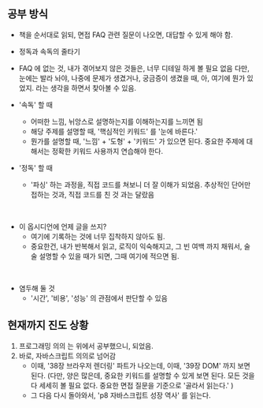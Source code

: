 
## 공부 방식 
- 책을 순서대로 읽되, 면접 FAQ 관련 질문이 나오면, 대답할 수 있게 해야 함. 
- 정독과 속독의 줄타기 
- FAQ 에 없는 것, 내가 겪어보지 않은 것들은, 너무 디테일 하게 볼 필요 없음 다만, 눈에는 발라 놔야, 나중에 문제가 생겼거나, 궁금증이 생겼을 때, 아, 여기에 뭔가 있었지. 라는 생각을 하면서 찾아볼 수 있음. 

- '속독' 할 때
	- 어떠한 느낌, 뉘앙스로 설명하는지를 이해하는지를 느끼면 됨 
	- 해당 주제를 설명할 때, '핵심적인 키워드' 를 '눈에 바른다.'
	- 뭔가를 설명할 때, '느낌' + '도형' + '키워드' 가 있으면 된다. 중요한 주제에 대해서는 정확한 키워드 사용까지 연습해야 한다. 


- '정독' 할 때 
	- '파싱' 하는 과정을, 직접 코드를 쳐보니 더 잘 이해가 되었음. 추상적인 단어만 접하는 것과, 직접 코드를 친 것 과는 달랐음 



<br>

- 이 옵시디언에 언제 글을 쓰지? 
	- 여기에 기록하는 것에 너무 집착하지 않아도 됨. 
	- 중요한건, 내가 반복해서 읽고, 로직이 익숙해지고, 그 빈 여백 까지 채워서, 술술 설명할 수 있을 때가 되면, 그때 여기에 적으면 됨. 



<br>

- 염두해 둘 것 
	- '시간', '비용', '성능' 의 관점에서 판단할 수 있음 


## 현재까지 진도 상황

1. 프로그래밍 의의 는 위에서 공부했으니, 되었음. 
2. 바로, 자바스크립트 의의로 넘어감 
	- 이때, '38장 브라우저 렌더링' 파트가 나오는데, 이때, '39장 DOM' 까지 보면 된다. (다만, 양은 많은데, 중요한 키워드를 설명할 수 있게 보면 된다. 모든 것을 다 세세히 볼 필요 없다. 중요한 면접 질문을 기준으로 '골라서 읽는다.' )
	- 그 다음 다시 돌아와서, 'p8 자바스크립트 성장 역사' 를 읽는다. 
